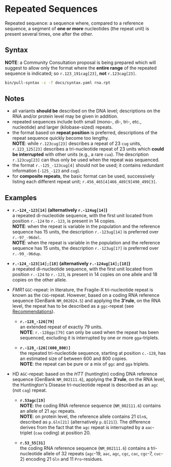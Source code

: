 # Repeated Sequences

<!-- ## Definition -->

Repeated sequence: a sequence where, compared to a reference sequence, a segment of **one or more** nucleotides (the repeat unit) is present several times, one after the other.

## Syntax

**NOTE**: a Community Consultation proposal is being prepared which will suggest to allow only the format where the **entire range** of the repeated sequence is indicated; so `r.123_191cag[23]`, **not** `r.123cag[23]`.

```sh exec="true"
bin/pull-syntax -c -f docs/syntax.yaml rna.rpt
```

## Notes

- all variants **should be** described on the DNA level; descriptions on the RNA and/or protein level may be given in addition.
- repeated sequences include both small (mono-, di-, tri-, etc., nucleotide) and larger (kilobase-sized) repeats.
- the format based on **repeat position** is preferred, descriptions of the repeat sequence quickly become too lengthy.<br>
  **NOTE**: while `r.123cug[23]` describes a repeat of 23 `cug` units, `r.123_125[23]` describes a tri-nucleotide repeat of 23 units which **could be interrupted** with other units (e.g., a rare `cua`).
  The description `r.123cug[23]` can thus only be used when the repeat was sequenced.
- the format <code class="invalid">r.-125_-123cug[4]</code> should not be used; it contains redundant information (`-125_-123` and `cug`).
- for **composite repeats**, the basic format can be used, successively listing each different repeat unit; <code class="invalid">r.456_465[4]466_489[9]490_499[3]</code>.

## Examples

- **`r.-124_-123[14]` (alternatively `r.-124ug[14]`)**<br>
  a repeated di-nucleotide sequence, with the first unit located from position `r.-124` to `r.-123`, is present in 14 copies.<br>
  **NOTE**: when the repeat is variable in the population and the reference sequence has 15 units, the description `r.-123ug[14]` is preferred over `r.-97_-96del`.<br>
  **NOTE**: when the repeat is variable in the population and the reference sequence has 15 units, the description `r.-123ug[17]` is preferred over `r.-99_-96dup`.

- **`r.-124_-123[14];[18]` (alternatively `r.-124ug[14];[18]`)**<br>
  a repeated di-nucleotide sequence, with the first unit located from position `r.-124` to `r.-123`, is present in 14 copies on one allele and 18 copies on the other allele.

- _FMR1_ `GGC`-repeat: in literature, the Fragile-X tri-nucleotide repeat is known as the `CGG`-repeat.
  However, based on a coding RNA reference sequence (GenBank `NM_002024.5`) and applying the **3'rule**, on the RNA level, the repeat has to be described as a `ggc`-repeat (see [Recommendations](../general.md)).
    - **`r.-128_-126[79]`**<br>
      an extended repeat of exactly 79 units.<br>
      **NOTE**: `r.-128ggc[79]` can only be used when the repeat has been sequenced, excluding it is interrupted by one or more `gga`-triplets.

    - **`r.-128_-126[(600_800)]`**<br>
      the repeated tri-nucleotide sequence, starting at position `c.-128`, has an estimated size of between 600 and 800 copies.<br>
      **NOTE**: the repeat can be pure or a mix of `ggc` and `gga` triplets.

- HD `AGC`-repeat: based on the _HTT_ (huntingtin) coding DNA reference sequence (GenBank `NM_002111.6`), applying the **3'rule**, on the RNA level, the Huntington's Disease tri-nucleotide repeat is described as an `agc` (not `cag`) repeat.
    - **`r.53agc[19]`**<br>
      **NOTE**: the coding RNA reference sequence (`NM_002111.6`) contains an allele of 21 `agc` repeats.<br>
      **NOTE**: on protein level, the reference allele contains 21 `Gln`s, described as `p.Gln[21]` (alternatively `p.Q[21]`).
      The difference derives from the fact that the `agc` repeat is interrupted by a `aac`-triplet (`caa` coding) at position 20.

    - **`r.53_55[31]`**<br>
      the coding RNA reference sequence (`NM_002111.6`) contains a tri-nucleotide allele of 32 repeats (`agc`-19, `aac`, `agc`, `cgc`, `cac`, `cgc`-7, `cuc`-2) encoding 21 `Gln` and 11 `Pro`-residues.
